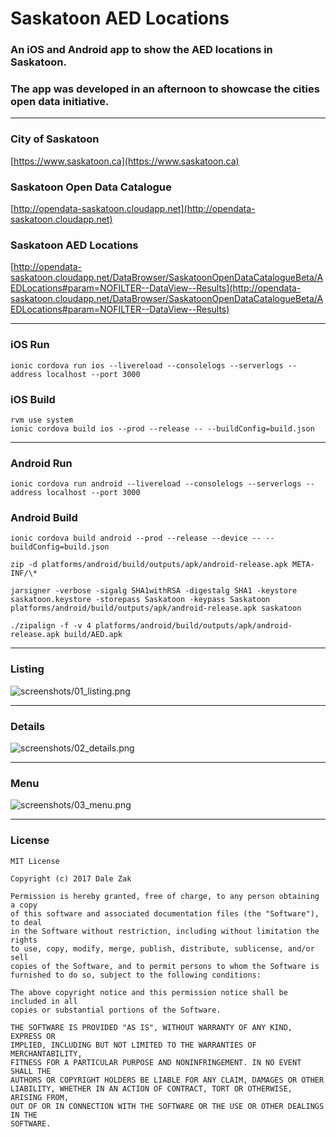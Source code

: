 # Saskatoon AED Locations
### An iOS and Android app to show the AED locations in Saskatoon.

### The app was developed in an afternoon to showcase the cities open data initiative.

---

### City of Saskatoon
[https://www.saskatoon.ca](https://www.saskatoon.ca)

### Saskatoon Open Data Catalogue
[http://opendata-saskatoon.cloudapp.net](http://opendata-saskatoon.cloudapp.net)

### Saskatoon AED Locations
[http://opendata-saskatoon.cloudapp.net/DataBrowser/SaskatoonOpenDataCatalogueBeta/AEDLocations#param=NOFILTER--DataView--Results](http://opendata-saskatoon.cloudapp.net/DataBrowser/SaskatoonOpenDataCatalogueBeta/AEDLocations#param=NOFILTER--DataView--Results)

---

### iOS Run
```
ionic cordova run ios --livereload --consolelogs --serverlogs --address localhost --port 3000
```

### iOS Build
```
rvm use system
ionic cordova build ios --prod --release -- --buildConfig=build.json
```

---

### Android Run
```
ionic cordova run android --livereload --consolelogs --serverlogs --address localhost --port 3000
```

### Android Build
```
ionic cordova build android --prod --release --device -- --buildConfig=build.json
```
```
zip -d platforms/android/build/outputs/apk/android-release.apk META-INF/\*
```
```
jarsigner -verbose -sigalg SHA1withRSA -digestalg SHA1 -keystore saskatoon.keystore -storepass Saskatoon -keypass Saskatoon platforms/android/build/outputs/apk/android-release.apk saskatoon
```
```
./zipalign -f -v 4 platforms/android/build/outputs/apk/android-release.apk build/AED.apk
```

---

### Listing
![screenshots/01_listing.png](screenshots/01_listing.png)

---

### Details
![screenshots/02_details.png](screenshots/02_details.png)

---

### Menu
![screenshots/03_menu.png](screenshots/03_menu.png)

---

### License
```
MIT License

Copyright (c) 2017 Dale Zak

Permission is hereby granted, free of charge, to any person obtaining a copy
of this software and associated documentation files (the "Software"), to deal
in the Software without restriction, including without limitation the rights
to use, copy, modify, merge, publish, distribute, sublicense, and/or sell
copies of the Software, and to permit persons to whom the Software is
furnished to do so, subject to the following conditions:

The above copyright notice and this permission notice shall be included in all
copies or substantial portions of the Software.

THE SOFTWARE IS PROVIDED "AS IS", WITHOUT WARRANTY OF ANY KIND, EXPRESS OR
IMPLIED, INCLUDING BUT NOT LIMITED TO THE WARRANTIES OF MERCHANTABILITY,
FITNESS FOR A PARTICULAR PURPOSE AND NONINFRINGEMENT. IN NO EVENT SHALL THE
AUTHORS OR COPYRIGHT HOLDERS BE LIABLE FOR ANY CLAIM, DAMAGES OR OTHER
LIABILITY, WHETHER IN AN ACTION OF CONTRACT, TORT OR OTHERWISE, ARISING FROM,
OUT OF OR IN CONNECTION WITH THE SOFTWARE OR THE USE OR OTHER DEALINGS IN THE
SOFTWARE.
```
